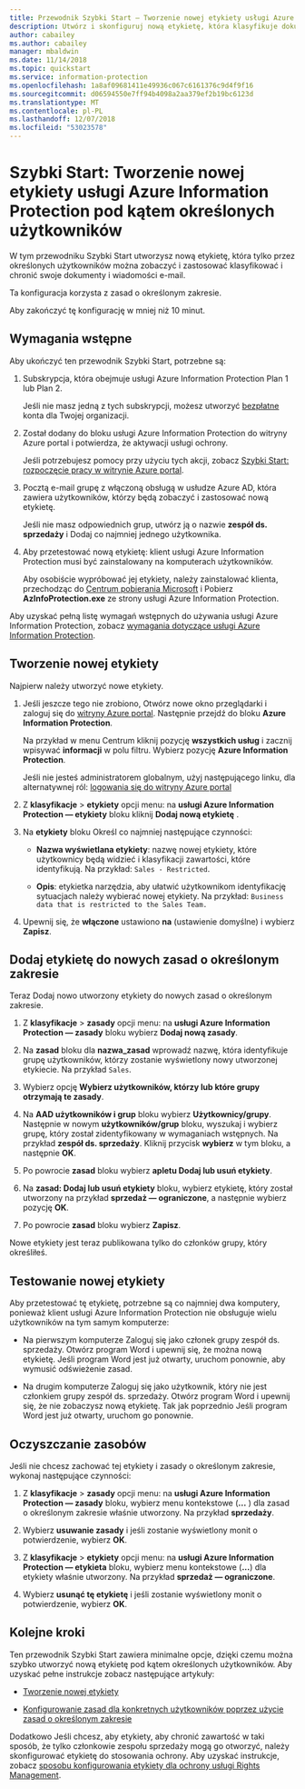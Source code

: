 ```yaml
---
title: Przewodnik Szybki Start — Tworzenie nowej etykiety usługi Azure Information Protection pod kątem określonych użytkowników — AIP
description: Utwórz i skonfiguruj nową etykietę, która klasyfikuje dokumentów i wiadomości e-mail pod kątem określonych użytkowników przy użyciu zasad o określonym zakresie.
author: cabailey
ms.author: cabailey
manager: mbaldwin
ms.date: 11/14/2018
ms.topic: quickstart
ms.service: information-protection
ms.openlocfilehash: 1a8af09681411e49936c067c6161376c9d4f9f16
ms.sourcegitcommit: d06594550e7ff94b4098a2aa379ef2b19bc6123d
ms.translationtype: MT
ms.contentlocale: pl-PL
ms.lasthandoff: 12/07/2018
ms.locfileid: "53023578"
---
```

# <a name="quickstart-create-a-new-azure-information-protection-label-for-specific-users"></a>Szybki Start: Tworzenie nowej etykiety usługi Azure Information Protection pod kątem określonych użytkowników

W tym przewodniku Szybki Start utworzysz nową etykietę, która tylko przez określonych użytkowników można zobaczyć i zastosować klasyfikować i chronić swoje dokumenty i wiadomości e-mail.

Ta konfiguracja korzysta z zasad o określonym zakresie.

Aby zakończyć tę konfigurację w mniej niż 10 minut.

## <a name="prerequisites"></a>Wymagania wstępne

Aby ukończyć ten przewodnik Szybki Start, potrzebne są:

1. Subskrypcja, która obejmuje usługi Azure Information Protection Plan 1 lub Plan 2.
    
    Jeśli nie masz jedną z tych subskrypcji, możesz utworzyć [bezpłatne](https://portal.office.com/Signup/Signup.aspx?OfferId=87dd2714-d452-48a0-a809-d2f58c4f68b7) konta dla Twojej organizacji.

2. Został dodany do bloku usługi Azure Information Protection do witryny Azure portal i potwierdza, że aktywacji usługi ochrony.

    Jeśli potrzebujesz pomocy przy użyciu tych akcji, zobacz [Szybki Start: rozpoczęcie pracy w witrynie Azure portal](quickstart-viewpolicy.md).

3. Pocztą e-mail grupę z włączoną obsługą w usłudze Azure AD, która zawiera użytkowników, którzy będą zobaczyć i zastosować nową etykietę.
    
    Jeśli nie masz odpowiednich grup, utwórz ją o nazwie **zespół ds. sprzedaży** i Dodaj co najmniej jednego użytkownika.

4. Aby przetestować nową etykietę: klient usługi Azure Information Protection musi być zainstalowany na komputerach użytkowników. 
    
    Aby osobiście wypróbować jej etykiety, należy zainstalować klienta, przechodząc do [Centrum pobierania Microsoft](https://www.microsoft.com/en-us/download/details.aspx?id=53018) i Pobierz **AzInfoProtection.exe** ze strony usługi Azure Information Protection.

Aby uzyskać pełną listę wymagań wstępnych do używania usługi Azure Information Protection, zobacz [wymagania dotyczące usługi Azure Information Protection](requirements.md).
    
## <a name="create-a-new-label"></a>Tworzenie nowej etykiety

Najpierw należy utworzyć nowe etykiety.

1. Jeśli jeszcze tego nie zrobiono, Otwórz nowe okno przeglądarki i zaloguj się do [witryny Azure portal](configure-policy.md#signing-in-to-the-azure-portal). Następnie przejdź do bloku **Azure Information Protection**.
    
    Na przykład w menu Centrum kliknij pozycję **wszystkich usług** i zacznij wpisywać **informacji** w polu filtru. Wybierz pozycję **Azure Information Protection**.
    
    Jeśli nie jesteś administratorem globalnym, użyj następującego linku, dla alternatywnej ról: [logowania się do witryny Azure portal](configure-policy.md#signing-in-to-the-azure-portal)

2. Z **klasyfikacje** > **etykiety** opcji menu: na **usługi Azure Information Protection — etykiety** bloku kliknij **Dodaj nową etykietę** .

3. Na **etykiety** bloku Określ co najmniej następujące czynności:
    
    - **Nazwa wyświetlana etykiety**: nazwę nowej etykiety, które użytkownicy będą widzieć i klasyfikacji zawartości, które identyfikują. Na przykład: `Sales - Restricted`.
    
    - **Opis**: etykietka narzędzia, aby ułatwić użytkownikom identyfikację sytuacjach należy wybierać nowej etykiety. Na przykład: `Business data that is restricted to the Sales Team.`

4. Upewnij się, że **włączone** ustawiono **na** (ustawienie domyślne) i wybierz **Zapisz**.

## <a name="add-the-label-to-a-new-scoped-policy"></a>Dodaj etykietę do nowych zasad o określonym zakresie

Teraz Dodaj nowo utworzony etykiety do nowych zasad o określonym zakresie.

1. Z **klasyfikacje** > **zasady** opcji menu: na **usługi Azure Information Protection — zasady** bloku wybierz **Dodaj nową zasady**. 

2. Na **zasad** bloku dla **nazwa_zasad** wprowadź nazwę, która identyfikuje grupę użytkowników, którzy zostanie wyświetlony nowy utworzonej etykiecie. Na przykład `Sales`.

3. Wybierz opcję **Wybierz użytkowników, którzy lub które grupy otrzymają te zasady**.

4. Na **AAD użytkowników i grup** bloku wybierz **Użytkownicy/grupy**. Następnie w nowym **użytkowników/grup** bloku, wyszukaj i wybierz grupę, który został zidentyfikowany w wymaganiach wstępnych. Na przykład **zespół ds. sprzedaży**. Kliknij przycisk **wybierz** w tym bloku, a następnie **OK**.

5. Po powrocie **zasad** bloku wybierz **apletu Dodaj lub usuń etykiety**.

6. Na **zasad: Dodaj lub usuń etykiety** bloku, wybierz etykietę, który został utworzony na przykład **sprzedaż — ograniczone**, a następnie wybierz pozycję **OK**.

7. Po powrocie **zasad** bloku wybierz **Zapisz**. 

Nowe etykiety jest teraz publikowana tylko do członków grupy, który określiłeś. 

## <a name="test-your-new-label"></a>Testowanie nowej etykiety

Aby przetestować tę etykietę, potrzebne są co najmniej dwa komputery, ponieważ klient usługi Azure Information Protection nie obsługuje wielu użytkowników na tym samym komputerze:

 - Na pierwszym komputerze Zaloguj się jako członek grupy zespół ds. sprzedaży. Otwórz program Word i upewnij się, że można nową etykietę. Jeśli program Word jest już otwarty, uruchom ponownie, aby wymusić odświeżenie zasad.

- Na drugim komputerze Zaloguj się jako użytkownik, który nie jest członkiem grupy zespół ds. sprzedaży. Otwórz program Word i upewnij się, że nie zobaczysz nową etykietę. Tak jak poprzednio Jeśli program Word jest już otwarty, uruchom go ponownie.

## <a name="clean-up-resources"></a>Oczyszczanie zasobów

Jeśli nie chcesz zachować tej etykiety i zasady o określonym zakresie, wykonaj następujące czynności:

1. Z **klasyfikacje** > **zasady** opcji menu: na **usługi Azure Information Protection — zasady** bloku, wybierz menu kontekstowe (**...** ) dla zasad o określonym zakresie właśnie utworzony. Na przykład **sprzedaży**.

2. Wybierz **usuwanie zasady** i jeśli zostanie wyświetlony monit o potwierdzenie, wybierz **OK**.

3. Z **klasyfikacje** > **etykiety** opcji menu: na **usługi Azure Information Protection — etykieta** bloku, wybierz menu kontekstowe (**...**) dla etykiety właśnie utworzony.  Na przykład **sprzedaż — ograniczone**.

4.  Wybierz **usunąć tę etykietę** i jeśli zostanie wyświetlony monit o potwierdzenie, wybierz **OK**.


## <a name="next-steps"></a>Kolejne kroki

Ten przewodnik Szybki Start zawiera minimalne opcje, dzięki czemu można szybko utworzyć nową etykietę pod kątem określonych użytkowników. Aby uzyskać pełne instrukcje zobacz następujące artykuły:

- [Tworzenie nowej etykiety](configure-policy-new-label.md)

- [Konfigurowanie zasad dla konkretnych użytkowników poprzez użycie zasad o określonym zakresie](configure-policy-scope.md)

Dodatkowo Jeśli chcesz, aby etykiety, aby chronić zawartość w taki sposób, że tylko członkowie zespołu sprzedaży mogą go otworzyć, należy skonfigurować etykietę do stosowania ochrony. Aby uzyskać instrukcje, zobacz [sposobu konfigurowania etykiety dla ochrony usługi Rights Management](configure-policy-protection.md).

